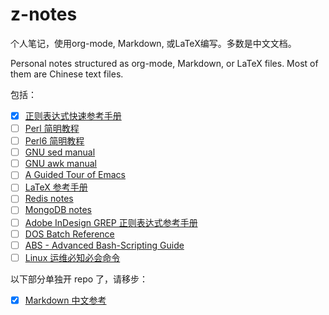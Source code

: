 # z-notes

个人笔记，使用org-mode, Markdown, 或LaTeX编写。多数是中文文档。

Personal notes structured as org-mode, Markdown, or LaTeX files. Most of them are Chinese text files.

包括：

- [x] [正则表达式快速参考手册](./regex-tutorial/)
- [ ] [Perl 简明教程](./perl-tutorial/)
- [ ] [Perl6 简明教程](./perl6-tutorial/)
- [ ] [GNU sed manual](sed-manual.org)
- [ ] [GNU awk manual](awk-manual.org)
- [ ] [A Guided Tour of Emacs](./emacs-tour/)
- [ ] [LaTeX 参考手册](./latex-tutorial/)
- [ ] [Redis notes](redis-notes.org)
- [ ] [MongoDB notes](mongodb-notes.org)
- [ ] [Adobe InDesign GREP 正则表达式参考手册](./indesign-grep-reference/)
- [ ] [DOS Batch Reference](dos-batch-ref.org)
- [ ] [ABS - Advanced Bash-Scripting Guide](./abs/)
- [ ] [Linux 运维必知必会命令](must-know-linux-commands-for-sa.org)

以下部分单独开 repo 了，请移步：

- [x] [Markdown 中文参考](https://github.com/WisdomFusion/markdown-reference)
